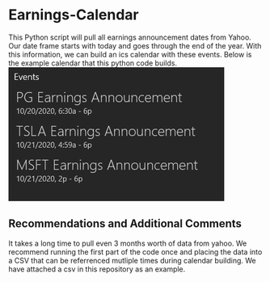 # Earnings-Calendar
This Python script will pull all earnings announcement dates from Yahoo. Our date frame starts with today and goes through the end of the year. With this information, we can build an ics calendar with these events. Below is the example calendar that this python code builds.
![](images/calendar.PNG)
## Recommendations and Additional Comments
It takes a long time to pull even 3 months worth of data from yahoo. We recommend running the first part of the code once and placing the data into a CSV that can be referrenced mutliple times during calendar building. We have attached a csv in this repository as an example. 












